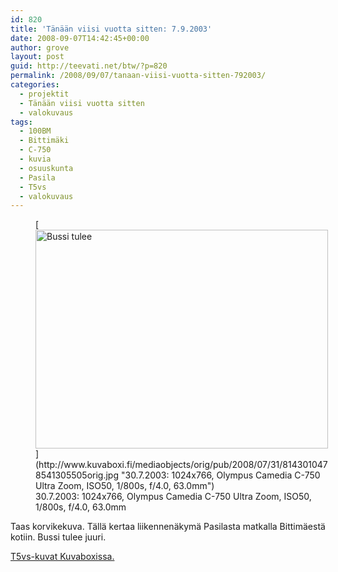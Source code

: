 ```yaml
---
id: 820
title: 'Tänään viisi vuotta sitten: 7.9.2003'
date: 2008-09-07T14:42:45+00:00
author: grove
layout: post
guid: http://teevati.net/btw/?p=820
permalink: /2008/09/07/tanaan-viisi-vuotta-sitten-792003/
categories:
  - projektit
  - Tänään viisi vuotta sitten
  - valokuvaus
tags:
  - 100BM
  - Bittimäki
  - C-750
  - kuvia
  - osuuskunta
  - Pasila
  - T5vs
  - valokuvaus
---
```

<figure style="width: 468px" class="wp-caption aligncenter">[<img title="Bussi tulee" src="http://www.kuvaboxi.fi/mediaobjects/pub/2008/07/31/8143010478541305505web_0.jpg" alt="Bussi tulee" width="468" height="350" />](http://www.kuvaboxi.fi/mediaobjects/orig/pub/2008/07/31/8143010478541305505orig.jpg "30.7.2003: 1024x766, Olympus Camedia C-750 Ultra Zoom, ISO50, 1/800s, f/4.0, 63.0mm")<figcaption class="wp-caption-text">30.7.2003: 1024x766, Olympus Camedia C-750 Ultra Zoom, ISO50, 1/800s, f/4.0, 63.0mm</figcaption></figure> 

Taas korvikekuva. Tällä kertaa liikennenäkymä Pasilasta matkalla Bittimäestä kotiin. Bussi tulee juuri.

[<span>T5vs-kuvat Kuvaboxissa.</span>](http://www.kuvaboxi.fi/julkinen/29poj+taavetti-btw-t5vs.html "Kuvaboxi - BTW: T5vs (Taavetti)")